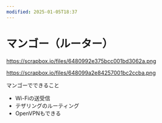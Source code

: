 ```yaml
---
modified: 2025-01-05T18:37
---
```

# マンゴー（ルーター）

https://scrapbox.io/files/6480992e375bcc001bd3062a.png

https://scrapbox.io/files/648099a2e84257001bc2ccba.png

マンゴーでできること

- Wi-Fiの送受信  
- テザリングのルーティング  
- OpenVPNもできる
